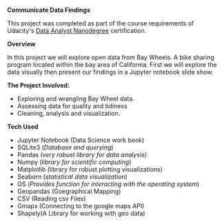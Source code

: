 <p><strong>Communicate Data Findings</strong></p>
<p>This project was completed as part of the course requirements of Udacity's&nbsp;<a href="https://www.udacity.com/course/data-analyst-nanodegree--nd002">Data Analyst Nanodegree</a>&nbsp;certification.</p>
<p><strong>Overview</strong></p>
<p>In this project we will explore open data from Bay Wheels. A bike sharing program located within the bay area of California. First we will explore the data visually then present our findings in a Jupyter notebook slide show.</p>
<p><strong>The Project Involved:</strong></p>
<ul>
<li>Exploring and wrangling Bay Wheel data.</li>
<li>Assessing data for quality and tidiness</li>
<li>Cleaning, analysis and visualization.</li>
</ul>
<p><strong>Tech Used</strong></p>
<ul>
<li>Jupyter Notebook (Data Science work book)</li>
<li>SQLite3 (<em>Database and querying</em>)</li>
<li>Pandas (<em>very robust library for data analysis)</em></li>
<li>Numpy (<em>library for scientific computing</em>)</li>
<li>Matplotlib (library for robust plotting visualizations)</li>
<li>Seaborn (<em>statistical data visualization</em>)</li>
<li>OS (<em>Provides function for interacting with the operating system</em>)</li>
<li>Geopandas (Goegraphical Mapping)</li>
<li>CSV (Reading csv Files)</li>
<li>Gmaps (Connecting to the google maps API)</li>
<li>Shapely(A Library for working with geo data) &nbsp;</li>
</ul>
<p>&nbsp;</p>
